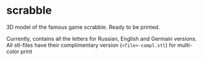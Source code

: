 # scrabble

3D model of the famous game scrabble. Ready to be printed.

Currently, contains all the letters for Russian, English and Germain versions. All stl-files have their complimentary version (`<file>-compl.stl`) for multi-color print 